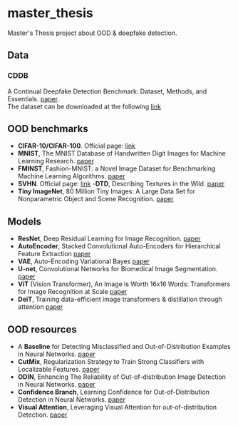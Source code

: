 # master_thesis
Master's Thesis project about OOD & deepfake detection.


## Data

### CDDB
A Continual Deepfake Detection Benchmark: Dataset, Methods, and Essentials. [paper](https://arxiv.org/abs/2205.05467).\
The dataset can be downloaded at the following [link](https://drive.google.com/file/d/1NgB8ytBMFBFwyXJQvdVT_yek1EaaEHrg/view)

## OOD benchmarks

- **CIFAR-10/CIFAR-100**.
Official page: [link](https://www.cs.toronto.edu/~kriz/cifar.html)
- **MNIST**, The MNIST Database of Handwritten Digit Images for Machine Learning Research.
[paper](https://ieeexplore.ieee.org/document/6296535)
- **FMINST**, Fashion-MNIST: a Novel Image Dataset for Benchmarking Machine Learning Algorithms.
[paper](https://arxiv.org/abs/1708.07747)
- **SVHN**.
Official page: [link](http://ufldl.stanford.edu/housenumbers/)
-**DTD**, Describing Textures in the Wild.
[paper](https://arxiv.org/abs/1311.3618)
- **Tiny ImageNet**, 80 Million Tiny Images: A Large Data Set for Nonparametric Object and Scene Recognition.
[paper](https://ieeexplore.ieee.org/document/4531741)


## Models

- **ResNet**, Deep Residual Learning for Image Recognition.
[paper](https://arxiv.org/abs/1512.03385v1)
- **AutoEncoder**, Stacked Convolutional Auto-Encoders for Hierarchical Feature Extraction
[paper](https://link.springer.com/chapter/10.1007/978-3-642-21735-7_7)
- **VAE**, Auto-Encoding Variational Bayes
[paper](https://arxiv.org/abs/1312.6114)
- **U-net**, Convolutional Networks for Biomedical Image Segmentation.
[paper](https://arxiv.org/abs/1505.04597)
- **ViT** (Vision Transformer), An Image is Worth 16x16 Words: Transformers for Image Recognition at Scale
[paper](https://arxiv.org/abs/2010.11929)
- **DeiT**, Training data-efficient image transformers & distillation through attention
[paper](https://arxiv.org/abs/2012.12877)

## OOD resources

- A **Baseline** for Detecting Misclassified and Out-of-Distribution Examples in Neural Networks.
[paper](https://arxiv.org/abs/1610.02136)
- **CutMix**, Regularization Strategy to Train Strong Classifiers with Localizable Features.
[paper](https://arxiv.org/abs/1905.04899)
- **ODIN**, Enhancing The Reliability of Out-of-distribution Image Detection in Neural Networks.
[paper](https://arxiv.org/abs/1706.02690)
- **Confidence Branch**, Learning Confidence for Out-of-Distribution Detection in Neural Networks.
[paper](https://arxiv.org/abs/1802.04865)
- **Visual Attention**, Leveraging Visual Attention for out-of-distribution Detection.
[paper](https://openaccess.thecvf.com/content/ICCV2023W/OODCV/papers/Cultrera_Leveraging_Visual_Attention_for_out-of-Distribution_Detection_ICCVW_2023_paper.pdf)
